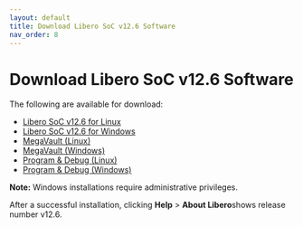 ```yaml
---
layout: default
title: Download Libero SoC v12.6 Software
nav_order: 8
---
```

# Download Libero SoC v12.6 Software

The following are available for download:

-   [Libero SoC v12.6 for Linux](https://soc.microsemi.com/portal/default.aspx?r=3&p=f=LiberoSoC_v12_6_LIN)
-   [Libero SoC v12.6 for Windows](https://soc.microsemi.com/portal/default.aspx?r=3&p=f=LiberoSoC_v12_6_WIN)
-   [MegaVault \(Linux\)](https://soc.microsemi.com/portal/default.aspx?r=3&p=f=LiberoSoC_v12_6_MEGAVAULT_LIN)
-   [MegaVault \(Windows\)](https://soc.microsemi.com/portal/default.aspx?r=3&p=f=LiberoSoC_v12_6_MEGAVAULT_WIN)
-   [Program & Debug \(Linux\)](https://soc.microsemi.com/portal/default.aspx?r=3&p=f=ProgramDebug_v12_6_LIN)
-   [Program & Debug \(Windows\)](https://soc.microsemi.com/portal/default.aspx?r=3&p=f=ProgramDebug_v12_6_WIN)

**Note:** Windows installations require administrative privileges.

After a successful installation, clicking **Help** \> **About Libero**shows release number v12.6.

